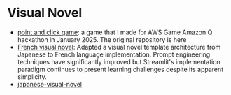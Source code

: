 # Visual Novel

- [point and click game](point-and-click-game): a game that I made for AWS Game Amazon Q hackathon in January 2025. The original repository is here
- [French visual novel](french-visual-novel): Adapted a visual novel template architecture from Japanese to French language implementation. Prompt engineering techniques have significantly improved but Streamlit's implementation paradigm continues to present learning challenges despite its apparent simplicity.
- [japanese-visual-novel](japanese-visual-novel-andrew)

